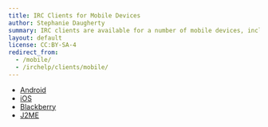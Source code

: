 ```yaml
---
title: IRC Clients for Mobile Devices
author: Stephanie Daugherty
summary: IRC clients are available for a number of mobile devices, including smartphones, mp3 players, and tablets.
layout: default
license: CC:BY-SA-4
redirect_from:
  - /mobile/
  - /irchelp/clients/mobile/
---
```


* [Android](android/)
* [iOS](ios/)
* [Blackberry](blackberry/)
* [J2ME](j2me/)
